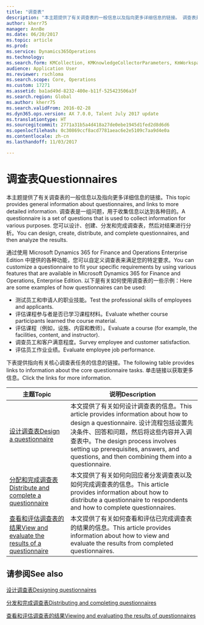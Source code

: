 ```yaml
---
title: "调查表"
description: "本主题提供了有关调查表的一般信息以及指向更多详细信息的链接。 调查表是一组问题，用于收集信息以达到各种目的。 您可以设计、创建、分发和完成调查表，然后对结果进行分析。"
author: kherr75
manager: AnnBe
ms.date: 06/20/2017
ms.topic: article
ms.prod: 
ms.service: Dynamics365Operations
ms.technology: 
ms.search.form: KMCollection, KMKnowledgeCollectorParameters, KmWorkspace
audience: Application User
ms.reviewer: rschloma
ms.search.scope: Core, Operations
ms.custom: 17271
ms.assetid: ba1ad49d-8232-400e-b11f-525423506a3f
ms.search.region: Global
ms.author: kherr75
ms.search.validFrom: 2016-02-28
ms.dyn365.ops.version: AX 7.0.0, Talent July 2017 update
ms.translationtype: HT
ms.sourcegitcommit: 2771a31b5a4d418a27de0ebe1945d1fed2d8d6d6
ms.openlocfilehash: 0c30869ccf8acd7781aeac6e2e5109c7aa9d4e0a
ms.contentlocale: zh-cn
ms.lasthandoff: 11/03/2017

---
```


# <a name="questionnaires"></a><span data-ttu-id="ddb6a-105">调查表</span><span class="sxs-lookup"><span data-stu-id="ddb6a-105">Questionnaires</span></span>

<span data-ttu-id="ddb6a-106">本主题提供了有关调查表的一般信息以及指向更多详细信息的链接。</span><span class="sxs-lookup"><span data-stu-id="ddb6a-106">This topic provides general information about questionnaires, and links to more detailed information.</span></span> <span data-ttu-id="ddb6a-107">调查表是一组问题，用于收集信息以达到各种目的。</span><span class="sxs-lookup"><span data-stu-id="ddb6a-107">A questionnaire is a set of questions that is used to collect information for various purposes.</span></span> <span data-ttu-id="ddb6a-108">您可以设计、创建、分发和完成调查表，然后对结果进行分析。</span><span class="sxs-lookup"><span data-stu-id="ddb6a-108">You can design, create, distribute, and complete questionnaires, and then analyze the results.</span></span> 

<span data-ttu-id="ddb6a-109">通过使用 Microsoft Dynamics 365 for Finance and Operations Enterprise Edition 中提供的各种功能，您可以自定义调查表来满足您的特定要求。</span><span class="sxs-lookup"><span data-stu-id="ddb6a-109">You can customize a questionnaire to fit your specific requirements by using various features that are available in Microsoft Dynamics 365 for Finance and Operations, Enterprise Edition.</span></span> <span data-ttu-id="ddb6a-110">以下是有关如何使用调查表的一些示例：</span><span class="sxs-lookup"><span data-stu-id="ddb6a-110">Here are some examples of how questionnaires can be used:</span></span>

-   <span data-ttu-id="ddb6a-111">测试员工和申请人的职业技能。</span><span class="sxs-lookup"><span data-stu-id="ddb6a-111">Test the professional skills of employees and applicants.</span></span>
-   <span data-ttu-id="ddb6a-112">评估课程参与者是否已学习课程材料。</span><span class="sxs-lookup"><span data-stu-id="ddb6a-112">Evaluate whether course participants learned the course material.</span></span>
-   <span data-ttu-id="ddb6a-113">评估课程（例如，设施、内容和教师）。</span><span class="sxs-lookup"><span data-stu-id="ddb6a-113">Evaluate a course (for example, the facilities, content, and instructor).</span></span>
-   <span data-ttu-id="ddb6a-114">调查员工和客户满意程度。</span><span class="sxs-lookup"><span data-stu-id="ddb6a-114">Survey employee and customer satisfaction.</span></span>
-   <span data-ttu-id="ddb6a-115">评估员工作业业绩。</span><span class="sxs-lookup"><span data-stu-id="ddb6a-115">Evaluate employee job performance.</span></span>

<span data-ttu-id="ddb6a-116">下表提供指向有关核心调查表任务的信息的链接。</span><span class="sxs-lookup"><span data-stu-id="ddb6a-116">The following table provides links to information about the core questionnaire tasks.</span></span> <span data-ttu-id="ddb6a-117">单击链接以获取更多信息。</span><span class="sxs-lookup"><span data-stu-id="ddb6a-117">Click the links for more information.</span></span>

| <span data-ttu-id="ddb6a-118">主题</span><span class="sxs-lookup"><span data-stu-id="ddb6a-118">Topic</span></span>| <span data-ttu-id="ddb6a-119">说明</span><span class="sxs-lookup"><span data-stu-id="ddb6a-119">Description</span></span>|
|------|------------|
| [<span data-ttu-id="ddb6a-120">设计调查表</span><span class="sxs-lookup"><span data-stu-id="ddb6a-120">Design a questionnaire</span></span>](design-questionnaires.md)  | <span data-ttu-id="ddb6a-121">本文提供了有关如何设计调查表的信息。</span><span class="sxs-lookup"><span data-stu-id="ddb6a-121">This article provides information about how to design a questionnaire.</span></span> <span data-ttu-id="ddb6a-122">设计流程包括设置先决条件、回答和问题，然后将这些内容并入调查表中。</span><span class="sxs-lookup"><span data-stu-id="ddb6a-122">The design process involves setting up prerequisites, answers, and questions, and then combining them into a questionnaire.</span></span> |
| [<span data-ttu-id="ddb6a-123">分配和完成调查表</span><span class="sxs-lookup"><span data-stu-id="ddb6a-123">Distribute and complete a questionnaire</span></span>](distribute-questionnaires.md)  | <span data-ttu-id="ddb6a-124">本文提供了有关如何向回应者分发调查表以及如何完成调查表的信息。</span><span class="sxs-lookup"><span data-stu-id="ddb6a-124">This article provides information about how to distribute a questionnaire to respondents and how to complete questionnaires.</span></span>                                                                       |
| [<span data-ttu-id="ddb6a-125">查看和评估调查表的结果</span><span class="sxs-lookup"><span data-stu-id="ddb6a-125">View and evaluate the results of a questionnaire</span></span>](evaluate-questionnaire-results.md) | <span data-ttu-id="ddb6a-126">本文提供了有关如何查看和评估已完成调查表的结果的信息。</span><span class="sxs-lookup"><span data-stu-id="ddb6a-126">This article provides information about how to view and evaluate the results from completed questionnaires.</span></span>                                                                                        |



<a name="see-also"></a><span data-ttu-id="ddb6a-127">请参阅</span><span class="sxs-lookup"><span data-stu-id="ddb6a-127">See also</span></span>
--------

[<span data-ttu-id="ddb6a-128">设计调查表</span><span class="sxs-lookup"><span data-stu-id="ddb6a-128">Designing questionnaires</span></span>](design-questionnaires.md)

[<span data-ttu-id="ddb6a-129">分发和完成调查表</span><span class="sxs-lookup"><span data-stu-id="ddb6a-129">Distributing and completing questionnaires</span></span>](distribute-questionnaires.md)

[<span data-ttu-id="ddb6a-130">查看和评估调查表的结果</span><span class="sxs-lookup"><span data-stu-id="ddb6a-130">Viewing and evaluating the results of questionnaires</span></span>](evaluate-questionnaire-results.md)


